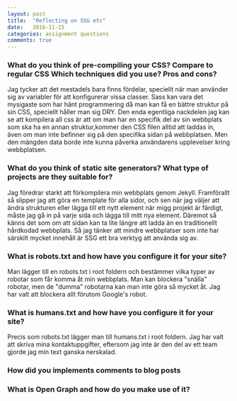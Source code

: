 ```yaml
---
layout: post
title:  "Reflecting on SSG etc"
date:   2016-11-15
categories: assignment questions
comments: true
---
```


<h3>What do you think of pre-compiling your CSS?
        Compare to regular CSS
        Which techniques did you use?
        Pros and cons?</h3>
Jag tycker att det mestadels bara finns fördelar, speciellt när man använder sig av variabler för att konfigurerar vissa classer.
Sass kan vara det mysigaste som har hänt programmering då man kan få en bättre struktur på sin CSS, speciellt håller man sig DRY.
Den enda egentliga nackdelen jag kan se att kompilera all css är att om man har en specifik del av sin webbplats som ska ha en annan 
struktur,kommer den CSS filen alltid att laddas in, även om man inte befinner sig på den specifika sidan på webbplatsen. Men den mängden 
data borde inte kunna påverka användarens upplevelser kring webbplatsen.

<h3>What do you think of static site generators?
        What type of projects are they suitable for?</h3>
Jag föredrar starkt att förkompilera min webbplats genom Jekyll. Framförallt så slipper jag att göra en template för alla sidor, och sen när jag
väljer att ändra strukturen eller lägga till ett nytt element när migg projekt är färdigt, måste jag gå in på varje sida och lägga till mitt nya
element. Däremot så känns det som om att sidan kan ta lite längre att ladda än en traditionellt hårdkodad webbplats. Så jag tänker att mindre
webbplatser som inte har särskilt mycket innehåll är SSG ett bra verktyg att använda sig av.

<h3>What is robots.txt and how have you configure it for your site?</h3>
Man lägger till en robots.txt i root foldern och bestämmer vilka typer av robotar som får komma åt min webbplats. Man kan blockera "snälla" robotar,
men de "dumma" robotarna kan man inte göra så mycket åt. Jag har valt att blockera allt förutom Google's robot.

<h3>What is humans.txt and how have you configure it for your site?</h3>
Precis som robots.txt lägger man till humans.txt i root foldern. Jag har valt att skriva mina kontaktuppgifter, eftersom jag inte är den del av ett team
gjorde jag min text ganska nerskalad.

<h3>How did you implements comments to blog posts</h3>

<h3>What is Open Graph and how do you make use of it?</h3>
